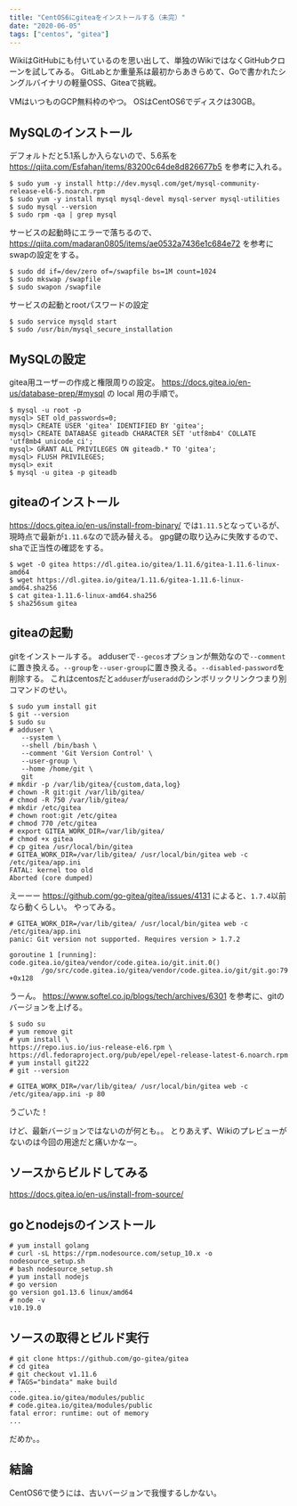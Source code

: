 ```yaml
---
title: "CentOS6にgiteaをインストールする（未完）"
date: "2020-06-05"
tags: ["centos", "gitea"]
---
```


WikiはGitHubにも付いているのを思い出して、単独のWikiではなくGitHubクローンを試してみる。
GitLabとか重量系は最初からあきらめて、Goで書かれたシングルバイナリの軽量OSS、Giteaで挑戦。

VMはいつものGCP無料枠のやつ。
OSはCentOS6でディスクは30GB。

## MySQLのインストール
デフォルトだと5.1系しか入らないので、5.6系を https://qiita.com/Esfahan/items/83200c64de8d826677b5 を参考に入れる。
```
$ sudo yum -y install http://dev.mysql.com/get/mysql-community-release-el6-5.noarch.rpm
$ sudo yum -y install mysql mysql-devel mysql-server mysql-utilities
$ sudo mysql --version
$ sudo rpm -qa | grep mysql
```
サービスの起動時にエラーで落ちるので、 https://qiita.com/madaran0805/items/ae0532a7436e1c684e72 を参考にswapの設定をする。
```
$ sudo dd if=/dev/zero of=/swapfile bs=1M count=1024
$ sudo mkswap /swapfile
$ sudo swapon /swapfile
```
サービスの起動とrootパスワードの設定
```
$ sudo service mysqld start
$ sudo /usr/bin/mysql_secure_installation
```

## MySQLの設定
gitea用ユーザーの作成と権限周りの設定。
https://docs.gitea.io/en-us/database-prep/#mysql の local 用の手順で。
```
$ mysql -u root -p
mysql> SET old_passwords=0;
mysql> CREATE USER 'gitea' IDENTIFIED BY 'gitea';
mysql> CREATE DATABASE giteadb CHARACTER SET 'utf8mb4' COLLATE 'utf8mb4_unicode_ci';
mysql> GRANT ALL PRIVILEGES ON giteadb.* TO 'gitea';
mysql> FLUSH PRIVILEGES;
mysql> exit
$ mysql -u gitea -p giteadb
```

## giteaのインストール
https://docs.gitea.io/en-us/install-from-binary/ では`1.11.5`となっているが、現時点で最新が`1.11.6`なので読み替える。
gpg鍵の取り込みに失敗するので、shaで正当性の確認をする。
```
$ wget -O gitea https://dl.gitea.io/gitea/1.11.6/gitea-1.11.6-linux-amd64
$ wget https://dl.gitea.io/gitea/1.11.6/gitea-1.11.6-linux-amd64.sha256
$ cat gitea-1.11.6-linux-amd64.sha256
$ sha256sum gitea
```

## giteaの起動
gitをインストールする。
adduserで`--gecos`オプションが無効なので`--comment`に置き換える。`--group`を`--user-group`に置き換える。`--disabled-password`を削除する。
これはcentosだと`adduser`が`useradd`のシンボリックリンクつまり別コマンドのせい。
```
$ sudo yum install git
$ git --version
$ sudo su
# adduser \
   --system \
   --shell /bin/bash \
   --comment 'Git Version Control' \
   --user-group \
   --home /home/git \
   git
# mkdir -p /var/lib/gitea/{custom,data,log}
# chown -R git:git /var/lib/gitea/
# chmod -R 750 /var/lib/gitea/
# mkdir /etc/gitea
# chown root:git /etc/gitea
# chmod 770 /etc/gitea
# export GITEA_WORK_DIR=/var/lib/gitea/
# chmod +x gitea
# cp gitea /usr/local/bin/gitea
# GITEA_WORK_DIR=/var/lib/gitea/ /usr/local/bin/gitea web -c /etc/gitea/app.ini
FATAL: kernel too old
Aborted (core dumped)
```
えーーー
https://github.com/go-gitea/gitea/issues/4131 によると、`1.7.4`以前なら動くらしい。
やってみる。
```
# GITEA_WORK_DIR=/var/lib/gitea/ /usr/local/bin/gitea web -c /etc/gitea/app.ini
panic: Git version not supported. Requires version > 1.7.2

goroutine 1 [running]:
code.gitea.io/gitea/vendor/code.gitea.io/git.init.0()
        /go/src/code.gitea.io/gitea/vendor/code.gitea.io/git/git.go:79 +0x128
```
うーん。
https://www.softel.co.jp/blogs/tech/archives/6301 を参考に、gitのバージョンを上げる。
```
$ sudo su
# yum remove git
# yum install \
https://repo.ius.io/ius-release-el6.rpm \
https://dl.fedoraproject.org/pub/epel/epel-release-latest-6.noarch.rpm
# yum install git222
# git --version
```

```
# GITEA_WORK_DIR=/var/lib/gitea/ /usr/local/bin/gitea web -c /etc/gitea/app.ini -p 80
```
うごいた！

けど、最新バージョンではないのが何とも。。
とりあえず、Wikiのプレビューがないのは今回の用途だと痛いかなー。

## ソースからビルドしてみる
https://docs.gitea.io/en-us/install-from-source/
## goとnodejsのインストール
```
# yum install golang
# curl -sL https://rpm.nodesource.com/setup_10.x -o nodesource_setup.sh
# bash nodesource_setup.sh
# yum install nodejs
# go version
go version go1.13.6 linux/amd64
# node -v
v10.19.0
```
## ソースの取得とビルド実行
```
# git clone https://github.com/go-gitea/gitea
# cd gitea
# git checkout v1.11.6
# TAGS="bindata" make build
...
code.gitea.io/gitea/modules/public
# code.gitea.io/gitea/modules/public
fatal error: runtime: out of memory
...
```
だめか。。

## 結論
CentOS6で使うには、古いバージョンで我慢するしかない。
